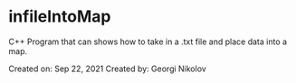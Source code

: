 # infileIntoMap
C++ Program that can shows how to take in a .txt file and place data into a map.


Created on: Sep 22, 2021
Created by: Georgi Nikolov
